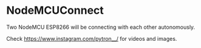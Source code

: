 # NodeMCUConnect
Two NodeMCU ESP8266 will be connecting with each other autonomously.

Check https://www.instagram.com/pytron__/   for videos and images.
